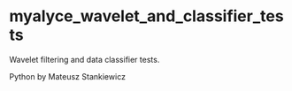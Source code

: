 # myalyce_wavelet_and_classifier_tests
Wavelet filtering and data classifier tests. 

Python by Mateusz Stankiewicz


